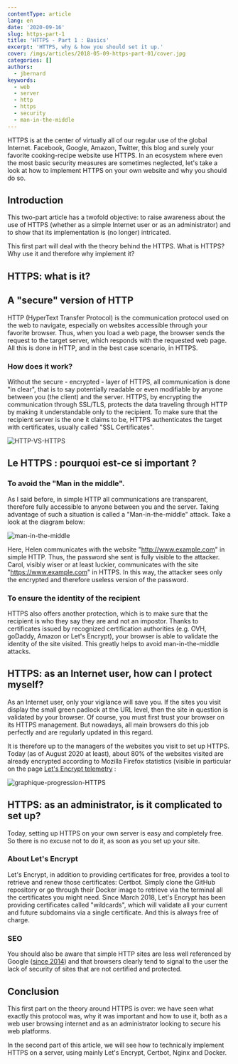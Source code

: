 ```yaml
---
contentType: article
lang: en
date: '2020-09-16'
slug: https-part-1
title: 'HTTPS - Part 1 : Basics'
excerpt: 'HTTPS, why & how you should set it up.'
cover: /imgs/articles/2018-05-09-https-part-01/cover.jpg
categories: []
authors:
  - jbernard
keywords:
  - web
  - server
  - http
  - https
  - security
  - man-in-the-middle
---
```


HTTPS is at the center of virtually all of our regular use of the global Internet. Facebook, Google, Amazon, Twitter, this blog and surely your favorite cooking-recipe website use HTTPS. In an ecosystem where even the most basic security measures are sometimes neglected, let's take a look at how to implement HTTPS on your own website and why you should do so.

## Introduction

This two-part article has a twofold objective: to raise awareness about the use of HTTPS (whether as a simple Internet user or as an administrator) and to show that its implementation is (no longer) intricated.

This first part will deal with the theory behind the HTTPS. What is HTTPS? Why use it and therefore why implement it?

## HTTPS: what is it?

## A "secure" version of HTTP

HTTP (HyperText Transfer Protocol) is the communication protocol used on the web to navigate, especially on websites accessible through your favorite browser. Thus, when you load a web page, the browser sends the request to the target server, which responds with the requested web page. All this is done in HTTP, and in the best case scenario, in HTTPS.

### How does it work?

Without the secure - encrypted - layer of HTTPS, all communication is done "in clear", that is to say potentially readable or even modifiable by anyone between you (the client) and the server. HTTPS, by encrypting the communication through SSL/TLS, protects the data traveling through HTTP by making it understandable only to the recipient. To make sure that the recipient server is the one it claims to be, HTTPS authenticates the target with certificates, usually called "SSL Certificates".

![HTTP-VS-HTTPS]({BASE_URL}/imgs/articles/2018-05-09-https-part-01/http-vs-https.png)


## Le HTTPS : pourquoi est-ce si important ?

### To avoid the "Man in the middle".

As I said before, in simple HTTP all communications are transparent, therefore fully accessible to anyone between you and the server. Taking advantage of such a situation is called a "Man-in-the-middle" attack. Take a look at the diagram below:

![man-in-the-middle]({BASE_URL}/imgs/articles/2018-05-09-https-part-01/man-in-the-middle.png)

Here, Helen communicates with the website "http://www.example.com" in simple HTTP. Thus, the password she sent is fully visible to the attacker. Carol, visibly wiser or at least luckier, communicates with the site "https://www.example.com" in HTTPS. In this way, the attacker sees only the encrypted and therefore useless version of the password.

### To ensure the identity of the recipient

HTTPS also offers another protection, which is to make sure that the recipient is who they say they are and not an impostor. Thanks to certificates issued by recognized certification authorities (e.g. OVH, goDaddy, Amazon or Let's Encrypt), your browser is able to validate the identity of the site visited. This greatly helps to avoid man-in-the-middle attacks.

## HTTPS: as an Internet user, how can I protect myself?

As an Internet user, only your vigilance will save you. If the sites you visit display the small green padlock at the URL level, then the site in question is validated by your browser. Of course, you must first trust your browser on its HTTPS management. But nowadays, all main browsers do this job perfectly and are regularly updated in this regard.

It is therefore up to the managers of the websites you visit to set up HTTPS. Today (as of August 2020 at least), about 80% of the websites visited are already encrypted according to Mozilla Firefox statistics (visible in particular on the page [Let's Encrypt telemetry](https://letsencrypt.org/stats/) :

![graphique-progression-HTTPS]({BASE_URL}/imgs/articles/2018-05-09-https-part-01/graph_HTTPS_use.png)


## HTTPS: as an administrator, is it complicated to set up?

Today, setting up HTTPS on your own server is easy and completely free. So there is no excuse not to do it, as soon as you set up your site.

### About Let's Encrypt

Let's Encrypt, in addition to providing certificates for free, provides a tool to retrieve and renew those certificates: Certbot. Simply clone the GitHub repository or go through their Docker image to retrieve via the terminal all the certificates you might need. Since March 2018, Let's Encrypt has been providing certificates called "wildcards", which will validate all your current and future subdomains via a single certificate. And this is always free of charge.

### SEO

You should also be aware that simple HTTP sites are less well referenced by Google ([since 2014](https://webmasters.googleblog.com/2014/08/https-as-ranking-signal.html)) and that browsers clearly tend to signal to the user the lack of security of sites that are not certified and protected.


## Conclusion

This first part on the theory around HTTPS is over: we have seen what exactly this protocol was, why it was important and how to use it, both as a web user browsing internet and as an administrator looking to secure his web platforms.

In the second part of this article, we will see how to technically implement HTTPS on a server, using mainly Let's Encrypt, Certbot, Nginx and Docker.
